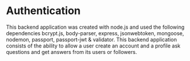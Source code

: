 # Authentication
This backend application was created with node.js and used the following dependencies bcrypt.js,
body-parser, express, jsonwebtoken, mongoose, nodemon, passport, passport-jwt & validator.
This backend application consists of the ability to allow a user create an account and a profile
ask questions and get answers from its users or followers.
